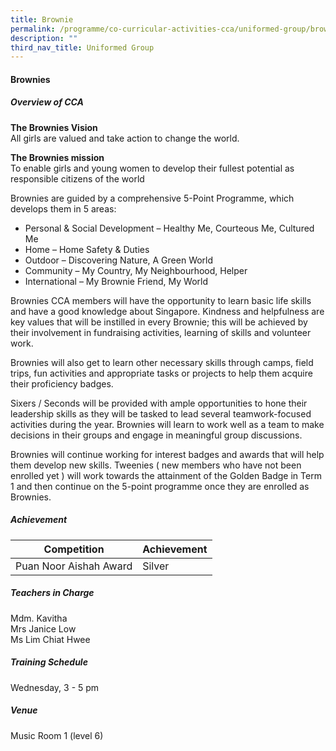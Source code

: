 ```yaml
---
title: Brownie
permalink: /programme/co-curricular-activities-cca/uniformed-group/brownie/
description: ""
third_nav_title: Uniformed Group
---
```

#### **Brownies**

##### **Overview of CCA**
		 
**The Brownies Vision**<br>
All girls are valued and take action to change the world.

**The Brownies mission**<br>
To enable girls and young women to develop their fullest potential as responsible citizens of the world

Brownies are guided by a comprehensive 5-Point Programme, which develops them in 5 areas:
* Personal & Social Development – Healthy Me, Courteous Me, Cultured Me
* Home – Home Safety & Duties
* Outdoor – Discovering Nature, A Green World
* Community – My Country, My Neighbourhood, Helper
* International – My Brownie Friend, My World

Brownies CCA members will have the opportunity to learn basic life skills and have a good knowledge about Singapore.  Kindness and helpfulness are key values that will be instilled in every Brownie; this will be achieved by their involvement in fundraising activities, learning of skills and volunteer work.  

Brownies will also get to learn other necessary skills through camps, field trips, fun activities and appropriate tasks or projects to help them acquire their proficiency badges.  

Sixers / Seconds will be provided with ample opportunities to hone their leadership skills as they will be tasked to lead several teamwork-focused activities during the year.  Brownies will learn to work well as a team to make decisions in their groups and engage in meaningful group discussions.

Brownies will continue working for interest badges and awards that will help them develop new skills. Tweenies ( new members who have not been enrolled yet ) will work towards the attainment of the Golden Badge in Term 1 and then continue on the 5-point programme once they are enrolled as Brownies.

##### **Achievement**

|Competition	|Achievement|
|------|------|
|Puan Noor Aishah Award	|Silver|

##### **Teachers in Charge**

Mdm. Kavitha<br>
Mrs Janice Low <br>
Ms Lim Chiat Hwee

##### **Training Schedule**
Wednesday, 3 - 5 pm

##### **Venue**

Music Room 1 (level 6)